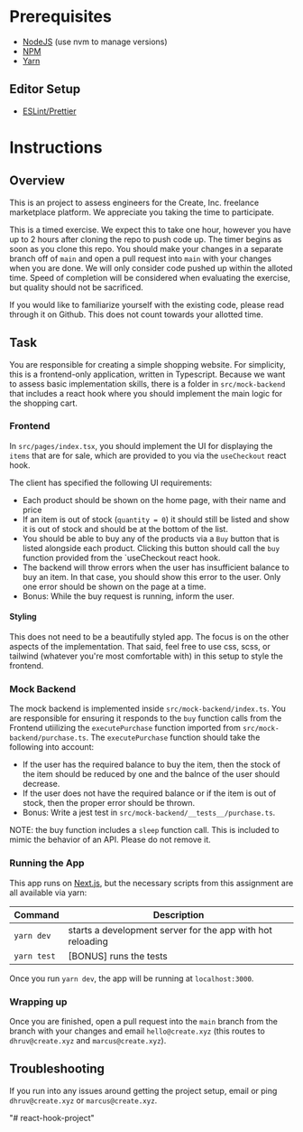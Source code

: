 <h1 align="center"></h1>

# Prerequisites

- [NodeJS](https://nodejs.org/en/) (use nvm to manage versions)
- [NPM](https://www.npmjs.com/get-npm)
- [Yarn](https://classic.yarnpkg.com/en/docs/install/#mac-stable)

## Editor Setup
- [ESLint/Prettier](https://eslint.org/docs/user-guide/integrations#editors)

# Instructions

## Overview

This is an project to assess engineers for the Create, Inc. freelance marketplace platform. We appreciate you taking the time to participate.

This is a timed exercise. We expect this to take one hour, however you have up to 2 hours after cloning the repo to push code up. The timer begins as soon as you clone this repo. You should make your changes in a separate branch off of `main` and open a pull request into `main` with your changes when you are done. We will only consider code pushed up within the alloted time. Speed of completion will be considered when evaluating the exercise, but quality should not be sacrificed.

If you would like to familiarize yourself with the existing code, please read through it on Github. This does not count towards your allotted time.

## Task

You are responsible for creating a simple shopping website. For simplicity, this is a frontend-only application, written in Typescript. Because we want to assess basic implementation skills, there is a folder in `src/mock-backend` that includes a react hook where you should implement the main logic for the shopping cart.

### Frontend

In `src/pages/index.tsx`, you should implement the UI for displaying the `items` that are for sale, which are provided to you via the `useCheckout` react hook.

The client has specified the following UI requirements:

- Each product should be shown on the home page, with their name and price
- If an item is out of stock (`quantity = 0`) it should still be listed and show it is out of stock and should be at the bottom of the list.
- You should be able to buy any of the products via a `Buy` button that is listed alongside each product. Clicking this button should call the `buy` function provided from the `useCheckout react hook.
- The backend will throw errors when the user has insufficient balance to buy an item. In that case, you should show this error to the user. Only one error should be shown on the page at a time.
- Bonus: While the buy request is running, inform the user.

#### Styling
This does not need to be a beautifully styled app. The focus is on the other aspects of the implementation. That said, feel free to use css, scss, or tailwind (whatever you're most comfortable with) in this setup to style the frontend.  

### Mock Backend

The mock backend is implemented inside `src/mock-backend/index.ts`. You are responsible for ensuring it responds to the `buy` function calls from the Frontend utiilizing the `executePurchase` function imported from `src/mock-backend/purchase.ts`. The `executePurchase` function should take the following into account:

- If the user has the required balance to buy the item, then the stock of the item should be reduced by one and the balnce of the user should decrease.
- If the user does not have the required balance or if the item is out of stock, then the proper error should be thrown.
- Bonus: Write a jest test in `src/mock-backend/__tests__/purchase.ts`.

NOTE: the buy function includes a `sleep` function call. This is included to mimic the behavior of an API. Please do not remove it.

### Running the App
This app runs on [Next.js](https://nextjs.org/), but the necessary scripts from this assignment are all available via yarn:

| Command     | Description                                                |
| ----------- | ---------------------------------------------------------- |
| `yarn dev`  | starts a development server for the app with hot reloading |
| `yarn test` | [BONUS] runs the tests                                     |

Once you run `yarn dev`, the app will be running at `localhost:3000`.

### Wrapping up

Once you are finished, open a pull request into the `main` branch from the branch with your changes and email `hello@create.xyz` (this routes to `dhruv@create.xyz` and `marcus@create.xyz`).

## Troubleshooting
If you run into any issues around getting the project setup, email or ping `dhruv@create.xyz` or `marcus@create.xyz`.

"# react-hook-project" 

